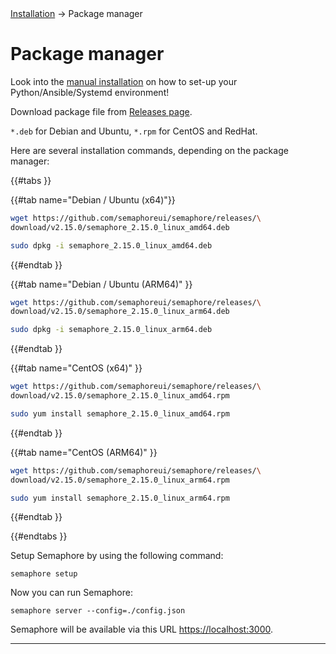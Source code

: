 <div class="breadcrumbs">
    <a href="/administration-guide/installation">Installation</a>
    → Package manager
</div>

# Package manager

<div class="warning">
  Look into the <a href="./../installation_manually.md">manual installation</a> on how to set-up your Python/Ansible/Systemd environment!
</div>


Download package file from [Releases page](https://github.com/semaphoreui/semaphore/releases).

&#x20;`*.deb` for Debian and Ubuntu, `*.rpm` for CentOS and RedHat.&#x20;

Here are several installation commands, depending on the package manager:


{{#tabs }}

{{#tab name="Debian / Ubuntu (x64)"}}
```bash
wget https://github.com/semaphoreui/semaphore/releases/\
download/v2.15.0/semaphore_2.15.0_linux_amd64.deb

sudo dpkg -i semaphore_2.15.0_linux_amd64.deb
```
{{#endtab }}

{{#tab name="Debian / Ubuntu (ARM64)" }}
```bash
wget https://github.com/semaphoreui/semaphore/releases/\
download/v2.15.0/semaphore_2.15.0_linux_arm64.deb

sudo dpkg -i semaphore_2.15.0_linux_arm64.deb
```
{{#endtab }}

{{#tab name="CentOS (x64)" }}
```bash
wget https://github.com/semaphoreui/semaphore/releases/\
download/v2.15.0/semaphore_2.15.0_linux_amd64.rpm

sudo yum install semaphore_2.15.0_linux_amd64.rpm
```
{{#endtab }}

{{#tab name="CentOS (ARM64)" }}
```bash
wget https://github.com/semaphoreui/semaphore/releases/\
download/v2.15.0/semaphore_2.15.0_linux_arm64.rpm

sudo yum install semaphore_2.15.0_linux_arm64.rpm
```
{{#endtab }}

{{#endtabs }}

Setup Semaphore by using the following command:

```
semaphore setup
```

Now you can run Semaphore:

```
semaphore server --config=./config.json
```

Semaphore will be available via this URL [https://localhost:3000](https://localhost:3000).

----
